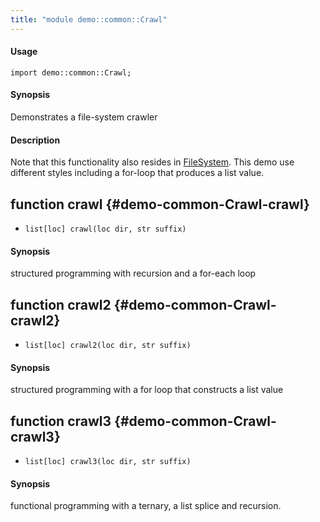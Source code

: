 ```yaml
---
title: "module demo::common::Crawl"
---
```


#### Usage

`import demo::common::Crawl;`

#### Synopsis

Demonstrates a file-system crawler

#### Description


Note that this functionality also resides in [FileSystem](../../../Library/util/FileSystem.md/).
This demo use different styles including a for-loop that produces a list value.


## function crawl {#demo-common-Crawl-crawl}

* ``list[loc] crawl(loc dir, str suffix)``

#### Synopsis

structured programming with recursion and a for-each loop

## function crawl2 {#demo-common-Crawl-crawl2}

* ``list[loc] crawl2(loc dir, str suffix)``

#### Synopsis

structured programming with a for loop that constructs a list value

## function crawl3 {#demo-common-Crawl-crawl3}

* ``list[loc] crawl3(loc dir, str suffix)``

#### Synopsis

functional programming with a ternary, a list splice and recursion.

